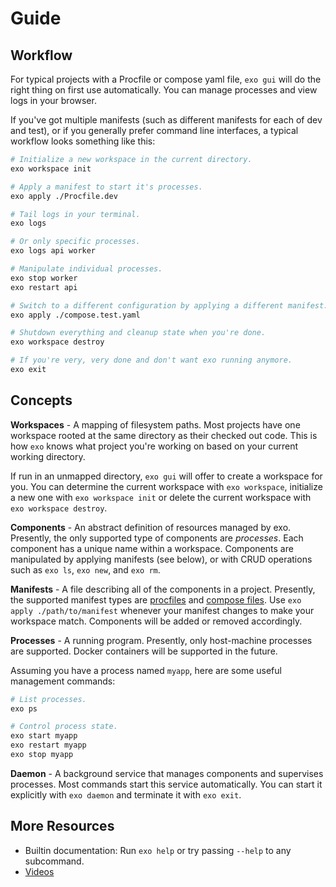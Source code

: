 # Guide

## Workflow

For typical projects with a Procfile or compose yaml file, `exo gui` will do the right thing on first use automatically. You can manage processes and view logs in your browser.

If you've got multiple manifests (such as different manifests for each of dev and test), or if you generally prefer command line interfaces, a typical workflow looks something like this:

```bash
# Initialize a new workspace in the current directory.
exo workspace init

# Apply a manifest to start it's processes.
exo apply ./Procfile.dev

# Tail logs in your terminal.
exo logs

# Or only specific processes.
exo logs api worker

# Manipulate individual processes.
exo stop worker
exo restart api

# Switch to a different configuration by applying a different manifest.
exo apply ./compose.test.yaml

# Shutdown everything and cleanup state when you're done.
exo workspace destroy

# If you're very, very done and don't want exo running anymore.
exo exit
```

## Concepts

**Workspaces** - A mapping of filesystem paths. Most projects have one workspace rooted at the same directory as their checked out code. This is how `exo` knows what project you're working on based on your current working directory.

If run in an unmapped directory, `exo gui` will offer to create a workspace for you. You can determine the current workspace with `exo workspace`, initialize a new one with `exo workspace init` or delete the current workspace with `exo workspace destroy`.

**Components** - An abstract definition of resources managed by exo. Presently, the only supported type of components are _processes_. Each component has a unique name within a workspace. Components are manipulated by applying manifests (see below), or with CRUD operations such as `exo ls`, `exo new`, and `exo rm`.

**Manifests** - A file describing all of the components in a project. Presently, the supported manifest types are [procfiles](manifests/migrating-to-exo/procfiles.md) and [compose files](manifests/migrating-to-exo/compose.md). Use `exo apply ./path/to/manifest` whenever your manifest changes to make your workspace match. Components will be added or removed accordingly.

**Processes** - A running program. Presently, only host-machine processes are supported. Docker containers will be supported in the future.

Assuming you have a process named `myapp`, here are some useful management commands:

```bash
# List processes.
exo ps

# Control process state.
exo start myapp
exo restart myapp
exo stop myapp
```

**Daemon** - A background service that manages components and supervises processes. Most commands start this service automatically. You can start it explicitly with `exo daemon` and terminate it with `exo exit`.

## More Resources

* Builtin documentation: Run `exo help` or try passing `--help` to any subcommand.
* [Videos](resources/videos.md)
